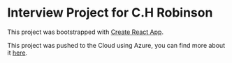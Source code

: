 # Interview Project for C.H Robinson

This project was bootstrapped with [Create React App](https://github.com/facebook/create-react-app).

This project was pushed to the Cloud using Azure, you can find more about it [here](https://devblogs.microsoft.com/premier-developer/deploying-react-apps-to-azure-with-azure-devops/).



